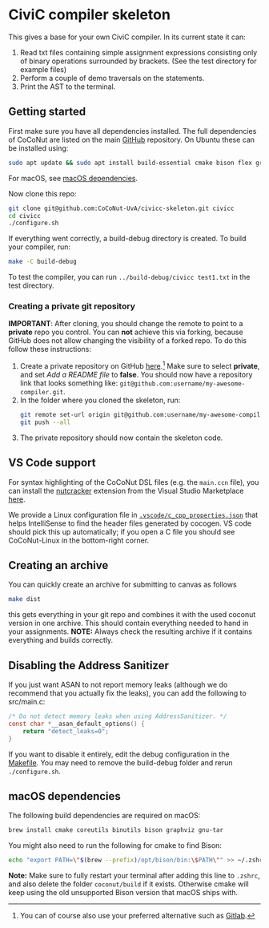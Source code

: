 # CiviC compiler skeleton
This gives a base for your own CiviC compiler. In its current state it can:
1. Read txt files containing simple assignment expressions consisting only of binary operations surrounded by brackets. (See the test directory for example files)
2. Perform a couple of demo traversals on the statements.
3. Print the AST to the terminal.

## Getting started
First make sure you have all dependencies installed.
The full dependencies of CoCoNut are listed on the main [GitHub](https://github.com/CoCoNut-UvA/coconut) repository.
On Ubuntu these can be installed using:
```bash
sudo apt update && sudo apt install build-essential cmake bison flex graphviz
```
For macOS, see [macOS dependencies](#macos-dependencies).

Now clone this repo:
```bash
git clone git@github.com:CoCoNut-UvA/civicc-skeleton.git civicc
cd civicc
./configure.sh
```
If everything went correctly, a build-debug directory is created.
To build your compiler, run:
```bash
make -C build-debug
```

To test the compiler, you can run `../build-debug/civicc test1.txt` in the test directory.

### Creating a private git repository
**IMPORTANT**: After cloning, you should change the remote to point to a **private** repo you control.
You can **not** achieve this via forking, because GitHub does not allow changing the visibility of a forked repo.
To do this follow these instructions:
1. Create a private repository on GitHub [here](https://github.com/new).[^1]
   Make sure to select **private**, and set *Add a README file* to **false**.
   You should now have a repository link that looks something like: `git@github.com:username/my-awesome-compiler.git`.
2. In the folder where you cloned the skeleton, run:
   ```bash
   git remote set-url origin git@github.com:username/my-awesome-compiler.git
   git push --all
   ```
3. The private repository should now contain the skeleton code.

[^1]: You can of course also use your preferred alternative such as [Gitlab](https://gitlab.com/projects/new#blank_project).

## VS Code support
For syntax highlighting of the CoCoNut DSL files (e.g. the `main.ccn` file), you can install the [nutcracker](https://github.com/CoCoNut-UvA/nutcracker/) extension from the Visual Studio Marketplace [here](https://marketplace.visualstudio.com/items?itemName=CoCoNut-UvA.nutcracker).

We provide a Linux configuration file in [`.vscode/c_cpp_properties.json`](.vscode/c_cpp_properties.json) that helps IntelliSense to find the header files generated by cocogen.
VS code should pick this up automatically; if you open a C file you should see CoCoNut-Linux in the bottom-right corner.

## Creating an archive
You can quickly create an archive for submitting to canvas as follows
```bash
make dist
```
this gets everything in your git repo and combines it with the used coconut version in one archive.
This should contain everything needed to hand in your assignments.
**NOTE:** Always check the resulting archive if it contains everything and builds correctly.

## Disabling the Address Sanitizer
If you just want ASAN to not report memory leaks (although we do recommend that you actually fix the leaks), you can add the following to src/main.c:
```c
/* Do not detect memory leaks when using AddressSanitizer. */
const char *__asan_default_options() {
    return "detect_leaks=0";
}
```

If you want to disable it entirely, edit the debug configuration in the [Makefile](./Makefile).
You may need to remove the build-debug folder and rerun `./configure.sh`.

## macOS dependencies
The following build dependencies are required on macOS:
```bash
brew install cmake coreutils binutils bison graphviz gnu-tar
```

You might also need to run the following for cmake to find Bison:
```bash
echo "export PATH=\"$(brew --prefix)/opt/bison/bin:\$PATH\"" >> ~/.zshrc
```

**Note:** Make sure to fully restart your terminal after adding this line to `.zshrc`, and also delete the folder `coconut/build` if it exists. Otherwise cmake will keep using the old unsupported Bison version that macOS ships with.
